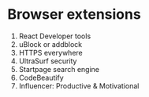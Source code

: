 # Browser extensions

1. React Developer tools 
2. uBlock or addblock 
3. HTTPS everywhere
4. UltraSurf security
5. Startpage search engine 
6. CodeBeautify
7. Influencer: Productive & Motivational

